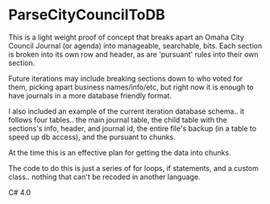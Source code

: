 ParseCityCouncilToDB
====================
This is a light weight proof of concept that breaks apart an Omaha City Council Journal (or agenda) into manageable, searchable, bits.  Each section is broken into its own row and header, as are 'pursuant' rules into their own section.  

Future iterations may include breaking sections down to who voted for them, picking apart business names/info/etc, but right now it is enough to have journals in a more database friendly format.

I also included an example of the current iteration database schema.. it follows four tables.. the main journal table, the child table with the sections's info, header, and journal id, the entire file's backup (in a table to speed up db access), and the pursuant to chunks.

At the time this is an effective plan for getting the data into chunks.

The code to do this is just a series of for loops, if statements, and a custom class.. nothing that can't be recoded in another language.


C# 4.0

